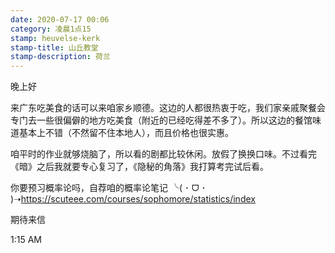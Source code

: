 ```yaml
---
date: 2020-07-17 00:06
category: 凌晨1点15
stamp: heuvelse-kerk
stamp-title: 山丘教堂
stamp-description: 荷兰
---
```


<p>
晚上好

来广东吃美食的话可以来咱家乡顺德。这边的人都很热衷于吃，我们家亲戚聚餐会专门去一些很偏僻的地方吃美食（附近的已经吃得差不多了）。所以这边的餐馆味道基本上不错（不然留不住本地人），而且价格也很实惠。

咱平时的作业就够烧脑了，所以看的剧都比较休闲。放假了换换口味。不过看完《暗》之后我就要专心复习了，《隐秘的角落》我打算考完试后看。

你要预习概率论吗，自荐咱的概率论笔记 
╰( ･ ᗜ ･ )➝https://scuteee.com/courses/sophomore/statistics/index

期待来信

1:15 AM
</p>